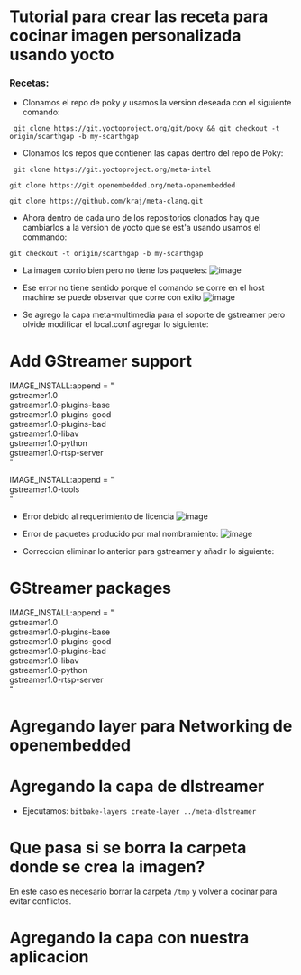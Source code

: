 # Tutorial para crear las receta para cocinar imagen personalizada usando yocto

### Recetas:

 - Clonamos el repo de poky y usamos la version deseada con el siguiente comando:

``` git clone https://git.yoctoproject.org/git/poky && git checkout -t origin/scarthgap -b my-scarthgap```

- Clonamos los repos que contienen las capas dentro del repo de Poky:

``` git clone https://git.yoctoproject.org/meta-intel```

```git clone https://git.openembedded.org/meta-openembedded```

```git clone https://github.com/kraj/meta-clang.git```

- Ahora dentro de cada uno de los repositorios clonados hay que cambiarlos a la version de yocto que se est'a usando usamos el commando:

```git checkout -t origin/scarthgap -b my-scarthgap```

- La imagen corrio bien pero no tiene los paquetes:
![image](./figuras/error_no_packages.png)

- Ese error no tiene sentido porque el comando se corre en el host machine se puede observar que corre con exito
![image](./figuras/pack_host.png)

- Se agrego la capa meta-multimedia para el soporte de gstreamer pero olvide modificar el local.conf agregar lo siguiente:

# Add GStreamer support
IMAGE_INSTALL:append = " \
    gstreamer1.0 \
    gstreamer1.0-plugins-base \
    gstreamer1.0-plugins-good \
    gstreamer1.0-plugins-bad \
    gstreamer1.0-libav \
    gstreamer1.0-python \
    gstreamer1.0-rtsp-server \
"

IMAGE_INSTALL:append = " \
    gstreamer1.0-tools \
"

- Error debido al requerimiento de licencia
![image](./figuras/error_license.png)

- Error de paquetes producido por mal nombramiento:
![image](./figuras/package_error_tools-utils.png)

- Correccion eliminar lo anterior para gstreamer y añadir lo siguiente:
# GStreamer packages
IMAGE_INSTALL:append = " \
    gstreamer1.0 \
    gstreamer1.0-plugins-base \
    gstreamer1.0-plugins-good \
    gstreamer1.0-plugins-bad \
    gstreamer1.0-libav \
    gstreamer1.0-python \
    gstreamer1.0-rtsp-server \
"

# Agregando layer para Networking de openembedded

# Agregando la capa de dlstreamer

- Ejecutamos:
```bitbake-layers create-layer ../meta-dlstreamer```

# Que pasa si se borra la carpeta donde se crea la imagen?

En este caso es necesario borrar la carpeta ```/tmp``` y volver a cocinar para evitar conflictos.

# Agregando la capa con nuestra aplicacion